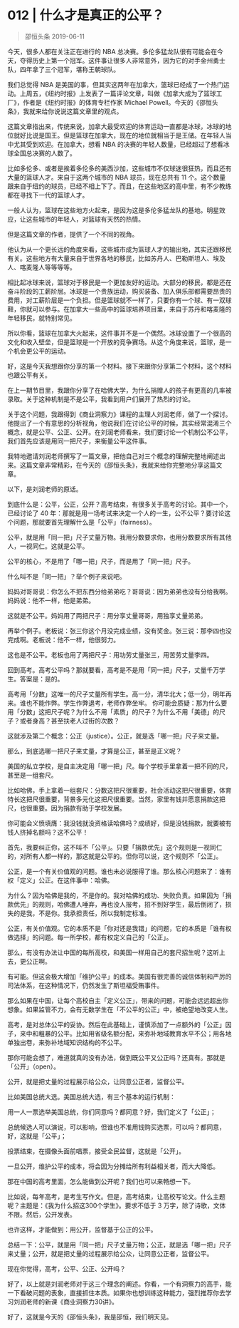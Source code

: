 # 012 | 什么才是真正的公平？
> 邵恒头条
2019-06-11

今天，很多人都在关注正在进行的 NBA 总决赛。多伦多猛龙队很有可能会在今天，夺得历史上第一个冠军。这件事让很多人非常意外，因为它的对手金州勇士队，四年拿了三个冠军，堪称王朝球队。

我们总觉得 NBA 是美国的事，但其实这两年在加拿大，篮球已经成了一个热门运动。上周五，《纽约时报》上发表了一篇评论文章，叫做《加拿大成为了篮球工厂》，作者是《纽约时报》的体育专栏作家 Michael Powell。今天的《邵恒头条》，我就来给你说说这篇文章里的观点。

这篇文章指出来，传统来说，加拿大最受欢迎的体育运动一直都是冰球，冰球的地位就好比说是国王。但是篮球在加拿大，现在的地位就相当于是王储。在年轻人当中尤其受到欢迎。在加拿大，想看 NBA 的决赛的年轻人数量，已经超过了想看冰球全国总决赛的人数了。

比如多伦多、或者是挨着多伦多的美西沙加，这些城市不仅球迷很狂热，而且还有大量的篮球人才。来自于这两个城市的 NBA 球员，现在总共有 11 个。这个数量跟来自于纽约的球员，已经不相上下了。而且，在这些地区的高中里，有不少教练都在寻找下一代的篮球人才。

一般人认为，篮球在这些地方火起来，是因为这是多伦多猛龙队的基地。明星效应，让这些城市的年轻人，对篮球有天然的热情。

但是这篇文章的作者，提供了一个不同的视角。

他认为从一个更长远的角度来看，这些城市成为篮球人才的输出地，其实还跟移民有关。这些地方有大量来自于世界各地的移民，比如苏丹人、巴勒斯坦人、埃及人、喀麦隆人等等等等。

相比起冰球来说，篮球对于移民是一个更加友好的运动。大部分的移民，都是还在奋斗阶段的工薪阶层。冰球是一个贵族运动，购买装备、加入俱乐部都需要昂贵的费用，对工薪阶层是一个负担。但是篮球就不一样了，只要你有一个球、有一双球鞋，你就可以参与。在加拿大一些高中的篮球培养项目里，来自于苏丹和喀麦隆的年轻移民，就特别常见。

所以你看，篮球在加拿大火起来，这件事并不是一个偶然。冰球设置了一个很高的文化和收入壁垒，但是篮球是一个开放的竞争赛场。从这个角度来说，篮球，是一个机会更公平的运动。

好，这是今天我想跟你分享的第一个材料。接下来跟你分享第二个材料，这个材料也跟公平有关。

在上一期节目里，我跟你分享了在哈佛大学，为什么捐赠人的孩子有更高的几率被录取。关于这种机制是不是公平，我看到用户们展开了热烈的讨论。

关于这个问题，我跟得到《商业洞察力》课程的主理人刘润老师，做了一个探讨。他提出了一个有意思的分析视角，他说我们在讨论公平的时候，其实经常混淆三个概念，就是公平、公正、公开。在刘润老师看来，我们要讨论一个机制公不公平，我们首先应该是用同一把尺子，来衡量公平这件事。

我特地邀请刘润老师撰写了一篇文章，把他自己对三个概念的理解完整地阐述出来。这篇文章非常精彩，在今天的《邵恒头条》，我就来给你完整地分享这篇文章。

以下，是刘润老师的原话。

到底什么是：公平，公正，公开？高考结束，有很多关于高考的讨论。其中一个，已经讨论了 40 年：那就是用一场考试来决定一个人的一生，公不公平？要讨论这个问题，那就要首先理解什么是「公平」（fairness）。

公平，就是用「同一把」尺子丈量万物。我用分数要求你，也用分数要求所有其他人，一视同仁。这就是公平。

公平的核心，不是用了「哪一把」尺子，而是用了「同一把」尺子。

什么叫不是「同一把」？举个例子来说吧。

妈妈对哥哥说：你怎么不把东西分给弟弟吃？哥哥说：因为弟弟也没有分给我啊。妈妈说：他不一样，他是弟弟。

这就是不公平。妈妈用了两把尺子：用分享丈量哥哥，用独享丈量弟弟。

再举个例子。老板说：张三你这个月没完成业绩，没有奖金。张三说：那李四也没完成啊。老板说：他不一样，他很努力。

这也是不公平。老板也用了两把尺子：用功劳丈量张三，用苦劳丈量李四。

回到高考。高考公平吗？那就要看，高考是不是用「同一把」尺子，丈量千万学生。答案是：是的。

高考用「分数」这唯一的尺子丈量所有学生。高一分，清华北大；低一分，明年再来。谁也不能作弊。学生作弊退考，老师作弊坐牢。
你可能会质疑：那为什么要用「分数」这把尺子呢？为什么不用「素质」的尺子？为什么不用「美德」的尺子？或者身高？甚至扶老人过街的次数？

这就涉及第二个概念：公正（justice）。公正，就是选「哪一把」尺子来丈量。

那么，到底选哪一把尺子来丈量，才算是公正，甚至是正义呢？

美国的私立学校，是自主决定用「哪一把」尺。每个学校手里拿着一把不同的尺，甚至是一组套尺。

比如哈佛，手上拿着一组套尺：分数这把尺很重要，社会活动这把尺很重要，体育特长这把尺很重要，背景多元化这把尺很重要。当然，家里有钱并愿意捐款这把尺，也很重要。因为捐款有助于学校发展。

你可能会义愤填膺：我没钱就没资格读哈佛吗？成绩好，但是没钱捐款，就要被有钱人挤掉名额吗？这不公平！

首先，我要纠正你，这不叫不「公平」。只要「捐款优先」这个规则是一视同仁的，对所有人都一样的，那这就是公平的。但你可以说，这个规则不「公正」。

公正，是一个有关价值观的问题。谁也未必说服得了谁。那么核心问题来了：谁有权「定义」公正。在这件事中：哈佛。

为什么？因为哈佛是我的，不是你的。我对哈佛的成功、失败负责。如果因为「捐款优先」的规则，哈佛遭人唾弃，再也没人报考，招不到好学生，最后倒闭了，损失的是我，不是你。我承担责任，所以我制定标准。

公正，有关价值观。它的本质不是「你对还是我错」的问题，它的本质是「谁有权做选择」的问题。每一所学校，都有权定义自己的「公正」。

那么，有没有办法让中国的每所高校，和美国一样用自己的套尺招生呢？这听上去，更公正啊。

有可能。但这会极大增加「维护公平」的成本。美国有很完善的诚信体制和严厉的司法体系，在这种情况下，仍然发生了斯坦福受贿事件。

那么如果在中国，让每个高校自主「定义公正」，带来的问题，可能会远远超出你想象。如果监管不力，会有无数学生在「不公平的公正」中，被绝望地改变人生。

高考，是对总体公平的妥协。然后在此基础上，谨慎添加了一点额外的「公正」因子，来中和粗暴的公平。比如用省级名额分配，来弥补地域教育水平不公；用各地单独出卷，来弥补地域知识结构的不公平。

那你可能会想了，难道就真的没有办法，做到既公平又公正吗？还真有。那就是「公开」（open）。

公开，就是把丈量的过程展示给公众，让同意公正者，监督公平。

比如美国总统大选。美国总统大选，有三个基本的运行机制：

用一人一票选举美国总统，你们同意吗？都同意？好，我们定义了「公正」；

总统候选人可以演说，可以影响，但谁也不准用钱购买选票，可以吗？都同意，好，这就是「公平」；

投票结束，在摄像头面前唱票，接受全民监督，这就是「公开」。

一旦公开，维护公平的成本，将会因为分摊给所有利益相关者，而大大降低。

那在中国的高考里面，怎么能做到公开呢？我们也可以来畅想一下。

比如说，每年高考，是考生写作文。但是，高考结束，让高校写论文。什么主题呢？主题是：《我为什么招这300个学生》。要求不低于 3 万字，除了诗歌，文体不限。然后，公开发表。

也许这样，才能做到：用公开，监督基于公正的公平。

总结一下：公平，就是用「同一把」尺子丈量万物；公正，就是选「哪一把」尺子来丈量；公开，就是把丈量的过程展示给公众，让同意公正者，监督公平。

现在你觉得，高考，公平、公正、公开吗？

好了，以上就是刘润老师对于这三个理念的阐述。你看，一个有洞察力的高手，能一下看破问题的表象，直接抓住本质。如果你也想训练这种能力，强烈推荐你去学习刘润老师的新课《商业洞察力30讲》。

好了，这就是今天的《邵恒头条》，我是邵恒，我们明天见。